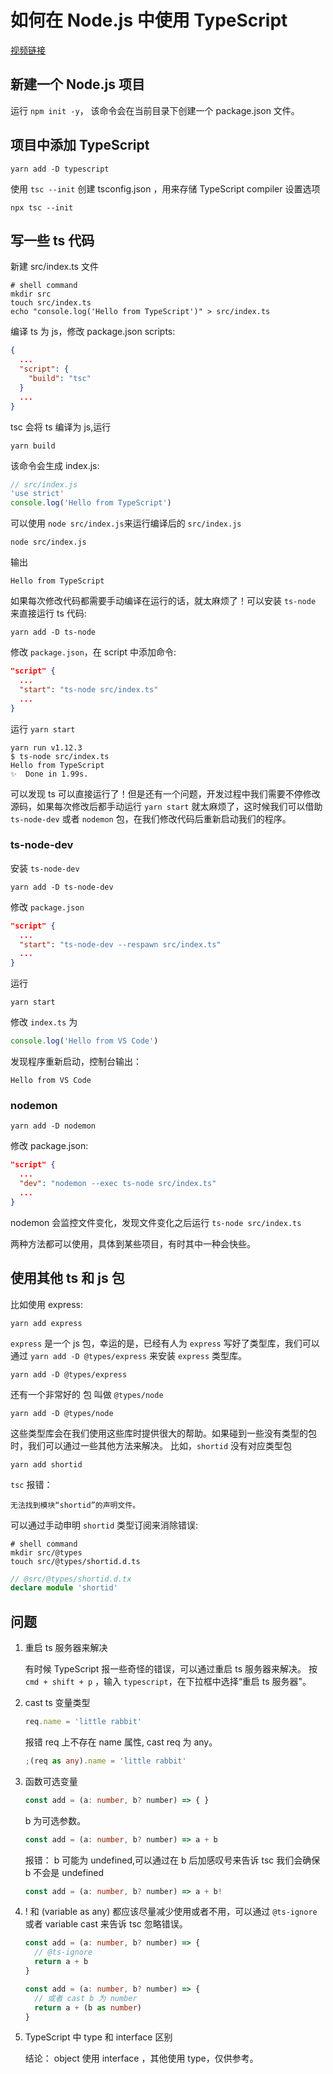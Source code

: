 # 如何在 Node.js 中使用 TypeScript

[视频链接](https://www.youtube.com/watch?v=1UcLoOD1lRM)

## 新建一个 Node.js 项目

运行 `npm init -y`， 该命令会在当前目录下创建一个 package.json 文件。

## 项目中添加 TypeScript

```shell
yarn add -D typescript
```

使用 `tsc --init` 创建 tsconfig.json ，用来存储 TypeScript compiler 设置选项

```shell
npx tsc --init
```

## 写一些 ts 代码

新建 src/index.ts 文件

```shell
# shell command
mkdir src
touch src/index.ts
echo "console.log('Hello from TypeScript')" > src/index.ts
```

编译 ts 为 js，修改 package.json scripts:

```json
{
  ...
  "script": {
    "build": "tsc"
  }
  ...
}
```

tsc 会将 ts 编译为 js,运行

```shell
yarn build
```

该命令会生成 index.js:

```js
// src/index.js
'use strict'
console.log('Hello from TypeScript')
```

可以使用 `node src/index.js`来运行编译后的 `src/index.js`

```shell
node src/index.js
```

输出

```shell
Hello from TypeScript
```

如果每次修改代码都需要手动编译在运行的话，就太麻烦了！可以安装 `ts-node` 来直接运行 ts 代码:

```shell
yarn add -D ts-node
```

修改 `package.json`，在 script 中添加命令:

```json
"script" {
  ...
  "start": "ts-node src/index.ts"
  ...
}
```

运行 `yarn start`

```shell
yarn run v1.12.3
$ ts-node src/index.ts
Hello from TypeScript
✨  Done in 1.99s.
```

可以发现 ts 可以直接运行了！但是还有一个问题，开发过程中我们需要不停修改源码，如果每次修改后都手动运行 `yarn start` 就太麻烦了，这时候我们可以借助 `ts-node-dev` 或者 `nodemon` 包，在我们修改代码后重新启动我们的程序。

### ts-node-dev

安装 `ts-node-dev`

```shell
yarn add -D ts-node-dev
```

修改 `package.json`

```json
"script" {
  ...
  "start": "ts-node-dev --respawn src/index.ts"
  ...
}
```

运行

```shell
yarn start
```

修改 `index.ts` 为

```ts
console.log('Hello from VS Code')
```

发现程序重新启动，控制台输出：

```shell
Hello from VS Code
```

### nodemon

```shell
yarn add -D nodemon
```

修改 package.json:

```json
"script" {
  ...
  "dev": "nodemon --exec ts-node src/index.ts"
  ...
}
```

nodemon 会监控文件变化，发现文件变化之后运行 `ts-node src/index.ts`

两种方法都可以使用，具体到某些项目，有时其中一种会快些。

## 使用其他 ts 和 js 包

比如使用 express:

```shell
yarn add express
```

`express` 是一个 js 包，幸运的是，已经有人为 `express` 写好了类型库，我们可以通过 `yarn add -D @types/express` 来安装 `express` 类型库。

```shell
yarn add -D @types/express
```

还有一个非常好的 包 叫做 `@types/node`

```shell
yarn add -D @types/node
```

这些类型库会在我们使用这些库时提供很大的帮助。如果碰到一些没有类型的包时，我们可以通过一些其他方法来解决。
比如，`shortid` 没有对应类型包

```shell
yarn add shortid
```

`tsc` 报错：

```shell
无法找到模块“shortid”的声明文件。
```

可以通过手动申明 `shortid` 类型订阅来消除错误:

```shell
# shell command
mkdir src/@types
touch src/@types/shortid.d.ts
```

```ts
// @src/@types/shortid.d.tx
declare module 'shortid'
```

## 问题

1. 重启 ts 服务器来解决

   有时候 TypeScript 报一些奇怪的错误，可以通过重启 ts 服务器来解决。
   按 `cmd + shift + p` ，输入 `typescript`，在下拉框中选择“重启 ts 服务器"。

2. cast ts 变量类型

   ```ts
   req.name = 'little rabbit'
   ```

   报错 req 上不存在 name 属性, cast req 为 any。

   ```ts
   ;(req as any).name = 'little rabbit'
   ```

3. 函数可选变量

   ```ts
   const add = (a: number, b? number) => { }
   ```

   b 为可选参数。

   ```ts
   const add = (a: number, b? number) => a + b
   ```

   报错： b 可能为 undefined,可以通过在 b 后加感叹号来告诉 tsc 我们会确保 b 不会是 undefined

   ```ts
   const add = (a: number, b? number) => a + b!
   ```

4. ! 和 (variable as any) 都应该尽量减少使用或者不用，可以通过 `@ts-ignore` 或者 variable cast 来告诉 tsc 忽略错误。

   ```ts
   const add = (a: number, b? number) => {
     // @ts-ignore
     return a + b
   }

   const add = (a: number, b? number) => {
     // 或者 cast b 为 number
     return a + (b as number)
   }
   ```

5. TypeScript 中 type 和 interface 区别

   结论： object 使用 interface ，其他使用 type，仅供参考。
